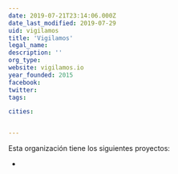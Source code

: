```yaml
---
date: 2019-07-21T23:14:06.000Z
date_last_modified: 2019-07-29
uid: vigilamos
title: 'Vigilamos'
legal_name: 
description: ''
org_type: 
website: vigilamos.io
year_founded: 2015
facebook: 
twitter: 
tags:

cities: 


---
```


Esta organización tiene los siguientes proyectos:

- [](/proyectos/vigilamos)

